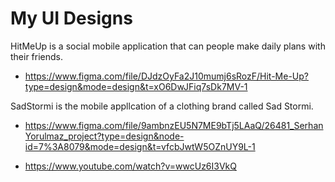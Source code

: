 # My UI Designs 
HitMeUp is a social mobile application that can people make daily plans with their friends. 
* https://www.figma.com/file/DJdzOyFa2J10mumj6sRozF/Hit-Me-Up?type=design&mode=design&t=xO6DwJFiq7sDk7MV-1

SadStormi is the mobile appllcation of a clothing brand called Sad Stormi.
* https://www.figma.com/file/9ambnzEU5N7ME9bTj5LAaQ/26481_SerhanYorulmaz_project?type=design&node-id=7%3A8079&mode=design&t=vfcbJwtW5OZnUY9L-1

* https://www.youtube.com/watch?v=wwcUz6I3VkQ
